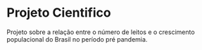 # Projeto Cientifico

Projeto sobre a relação entre o número de leitos e o crescimento populacional do Brasil no período pré pandemia.
